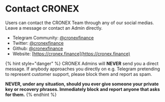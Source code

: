 # Contact CRONEX

Users can contact the CRONEX Team through any of our social medias. Leave a message or contact an Admin directly.

* Telegram Community: [@cronexfinance](https://t.me/cronexfinance)
* Twitter: [@cronexfinance](https://twitter.com/cronexfinance)
* Github: [@cronexfinance](https://github.com/cronexfinance)
* Website: [https://cronex.finance](https://cronex.finance)

{% hint style="danger" %}
CRONEX Admins will **NEVER** send you a direct message. If anybody approaches you directly on e.g. Telegram pretending to represent customer support, please block them and report as spam.

**NEVER, under any situation, should you ever give someone your private key or recovery phrases. Immediately block and report anyone that asks for them.**
{% endhint %}
